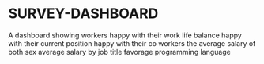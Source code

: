 # SURVEY-DASHBOARD
A dashboard showing
workers happy with their work life balance
happy with their current position
happy with their co workers
the average salary of both sex
average salary by job title
favorage programming language
